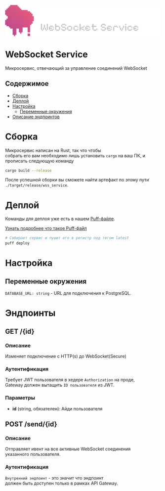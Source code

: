 ![logo](./assets/logo.png)
# WebSocket Service
Микросервис, отвечающий за управление соединений WebSocket

## Содержимое
* [Сборка](#сборка)
* [Деплой](#деплой)
* [Настройка](#настройка)
  * [Переменные окружения](#переменные-окружения)
* [Описание эндпоинтов](#эндпоинты)

# Сборка
Микросервис написан на Rust, так что чтобы\
собрать его вам необходимо лишь установить ``cargo`` на ваш ПК,
и прописать следующую команду

```bash
cargo build --release
```

После успешной сборки вы сможете найти артефакт по этому пути ``./target/release/wss_service``.

# Деплой
Команды для деплоя уже есть в нашем [Puff-файле](./puff.yml).

[Узнать подробнее что такое Puff-файл](https://github.com/smokingplaya/puff)

```bash
# Собирает сервис и пушит его в регистр под тегом latest
puff deploy
```

# Настройка

## Переменные окружения
``DATABASE_URL: string`` - URL для подключения к PostgreSQL.

# Эндпоинты

## GET /{id}

### Описание
Изменяет подключение с HTTP(s) до WebSocket(Secure)

### Аутентификация
Требует JWT пользователя в хедере ``Authorization`` на проде,\
Gateway должен вытащить ``ID пользователя`` из JWT.

### Параметры
- **id** (string, обязателен): Айди пользователя

## POST /send/{id}

### Описание
Отправляет ивент на все активные WebSocket соединения\
указанного пользователя.

### Аутентификация
``Внутренний эндпоинт`` - это значит что эндпоинт\
должен быть доступен только в рамках API Gateway.